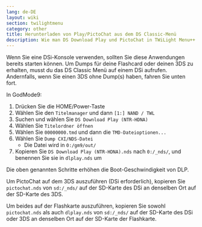 ```yaml
---
lang: de-DE
layout: wiki
section: twilightmenu
category: other
title: Herunterladen von Play/PictoChat aus dem DS Classic-Menü
description: Wie man DS Download Play und PictoChat in TWiLight Menu++'s DS Classic Menu bekommt
---
```


Wenn Sie eine DSi-Konsole verwenden, sollten Sie diese Anwendungen bereits starten können. Um Dumps für deine Flashcard oder deinen 3DS zu erhalten, musst du das DS Classic Menü auf einem DSi aufrufen. Andernfalls, wenn Sie einen 3DS ohne Dump(s) haben, fahren Sie unten fort.

In GodMode9:
1. Drücken Sie die HOME/Power-Taste
1. Wählen Sie den `Titelmanager` und dann `[1:] NAND / TWL`
1. Suchen und wählen Sie `DS Download Play (NTR-HDNA)`
1. Wählen Sie `Titelordner öffnen`
1. Wählen Sie `00000000.tmd` und dann die `TMD-Dateioptionen...`
1. Wählen Sie `Dump CXI/NDS-Datei`
   - Die Datei wird in `0:/gm9/out/`
1. Kopieren Sie `DS Download Play (NTR-HDNA).nds` nach `0:/_nds/`, und benennen Sie sie in `dlplay.nds` um

Die oben genannten Schritte erhöhen die Boot-Geschwindigkeit von DLP.

Um PictoChat auf dem 3DS auszuführen (DSi erforderlich), kopieren Sie `pictochat.nds` von `sd:/_nds/` auf der SD-Karte des DSi an denselben Ort auf der SD-Karte des 3DS.

Um beides auf der Flashkarte auszuführen, kopieren Sie sowohl `pictochat.nds` als auch `dlplay.nds` von `sd:/_nds/` auf der SD-Karte des DSi oder 3DS an denselben Ort auf der SD-Karte der Flashkarte.

